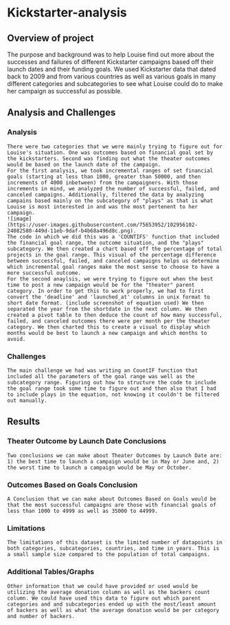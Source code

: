 # Kickstarter-analysis
## Overview of project
  The purpose and background was to help Louise find out more about the successes and failures of different Kickstarter campaigns based off their launch dates and their funding goals. We used Kickstarter data that dated back to 2009 and from various countries as well as various goals in many different categories and subcategories to see what Louise could do to make her campaign as successful as possible. 
## Analysis and Challenges
  ### Analysis
    There were two categories that we were mainly trying to figure out for Louise's situation. One was outcomes based on financial goal set by the kickstarters. Second was finding out what the theater outcomes would be based on the launch date of the campaign. 
    For the first analysis, we took incremental ranges of set financial goals (starting at less than 1000, greater than 50000, and then increments of 4000 inbetween) from the campaigners. With those increments in mind, we analyzed the number of successful, failed, and canceled campaigns. Additionally, filtered the data by analyzing campains based mainly on the subcategory of "plays" as that is what Louise is most interested in and was the most pertenent to her campaign.
    ![image]
    (https://user-images.githubusercontent.com/75653952/102956102-24082580-449d-11eb-9daf-b4b68a496d8c.png). 
    The code in which we did this was a 'COUNTIFS' function that included the financial goal range, the outcome situation, and the "plays" subcategory. We then created a chart based off the percentage of total projects in the goal range. This visual of the percentage difference between successful, failed, and canceled campaigns helps us determine which incremental goal ranges make the most sense to choose to have a more successful outcome. 
    For the second anaylsis, we were trying to figure out when the best time to post a new campaign would be for the "theater" parent category. In order to get this to work properly, we had to first convert the 'deadline' and 'launched_at' columns in unix format to short date format. (include screenshot of equation used) We then separated the year from the shortdate in the next column. We then created a pivot table to then deduce the count of how many successful, failed, and canceled outcomes there were per month per the theater category. We then charted this to create a visual to display which months would be best to launch a new campaign and which months to avoid. 
  ### Challenges
    The main challenge we had was writing an CountIF function that included all the parameters of the goal range was well as the subcategory range. Figuring out how to structure the code to include the goal range took some time to figure out and then also that I had to include plays in the equation, not knowing it couldn't be filtered out manually.
## Results
  ### Theater Outcome by Launch Date Conclusions
    Two conclusions we can make about Theater Outcomes by Launch Date are: 1) the best time to launch a campaign would be in May or June and, 2) the worst time to launch a campaign would be May or October.
  ### Outcomes Based on Goals Conclusion
    A Conclusion that we can make about Outcomes Based on Goals would be that the most successful campaigns are those with financial goals of less than 1000 to 4999 as well as 35000 to 44999.
  ### Limitations
    The limitations of this dataset is the limited number of datapoints in both categories, subcategories, countries, and time in years. This is a small sample size compared to the population of total campaigns.
  ### Additional Tables/Graphs
    Other information that we could have provided or used would be utilizing the average donation column as well as the backers count column. We could have used this data to figure out which parent categories and and subcategories ended up with the most/least amount of backers as well as what the average donation would be per category and number of backers.

